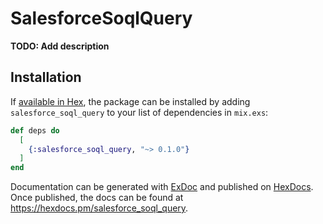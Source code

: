 # SalesforceSoqlQuery

**TODO: Add description**

## Installation

If [available in Hex](https://hex.pm/docs/publish), the package can be installed
by adding `salesforce_soql_query` to your list of dependencies in `mix.exs`:

```elixir
def deps do
  [
    {:salesforce_soql_query, "~> 0.1.0"}
  ]
end
```

Documentation can be generated with [ExDoc](https://github.com/elixir-lang/ex_doc)
and published on [HexDocs](https://hexdocs.pm). Once published, the docs can
be found at <https://hexdocs.pm/salesforce_soql_query>.

